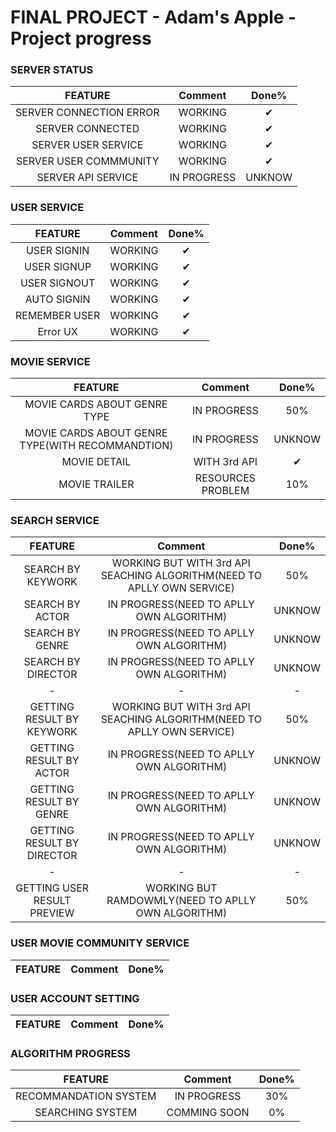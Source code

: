 # FINAL PROJECT - Adam's Apple - Project progress

### SERVER STATUS
|FEATURE|Comment|Done%|
|:---:|:---:|:---:|
|SERVER CONNECTION ERROR|WORKING|✔|
|SERVER CONNECTED|WORKING|✔|
|SERVER USER SERVICE|WORKING|✔|
|SERVER USER COMMMUNITY|WORKING|✔|
|SERVER API SERVICE|IN PROGRESS|UNKNOW|


### USER SERVICE
|FEATURE|Comment|Done%|
|:---:|:---:|:---:|
|USER SIGNIN|WORKING|✔|
|USER SIGNUP|WORKING|✔|
|USER SIGNOUT|WORKING|✔|
|AUTO SIGNIN|WORKING|✔|
|REMEMBER USER|WORKING|✔|
|Error UX|WORKING|✔|

### MOVIE SERVICE
|FEATURE|Comment|Done%|
|:---:|:---:|:---:|
|MOVIE CARDS ABOUT GENRE TYPE|IN PROGRESS|50%|
|MOVIE CARDS ABOUT GENRE TYPE(WITH RECOMMANDTION)|IN PROGRESS|UNKNOW|
|MOVIE DETAIL|WITH 3rd API|✔|
|MOVIE TRAILER|RESOURCES PROBLEM|10%|

### SEARCH SERVICE
|FEATURE|Comment|Done%|
|:---:|:---:|:---:|
|SEARCH BY KEYWORK|WORKING BUT WITH 3rd API SEACHING ALGORITHM(NEED TO APLLY OWN SERVICE)|50%|
|SEARCH BY ACTOR|IN PROGRESS(NEED TO APLLY OWN ALGORITHM)|UNKNOW|
|SEARCH BY GENRE|IN PROGRESS(NEED TO APLLY OWN ALGORITHM)|UNKNOW|
|SEARCH BY DIRECTOR|IN PROGRESS(NEED TO APLLY OWN ALGORITHM)|UNKNOW|
|-|-|-|
|GETTING RESULT BY KEYWORK|WORKING BUT WITH 3rd API SEACHING ALGORITHM(NEED TO APLLY OWN SERVICE)|50%|
|GETTING RESULT BY ACTOR|IN PROGRESS(NEED TO APLLY OWN ALGORITHM)|UNKNOW|
|GETTING RESULT BY GENRE|IN PROGRESS(NEED TO APLLY OWN ALGORITHM)|UNKNOW|
|GETTING RESULT BY DIRECTOR|IN PROGRESS(NEED TO APLLY OWN ALGORITHM)|UNKNOW|
|-|-|-|
|GETTING USER RESULT PREVIEW|WORKING BUT RAMDOWMLY(NEED TO APLLY OWN ALGORITHM)|50%|

### USER MOVIE COMMUNITY SERVICE
|FEATURE|Comment|Done%|
|:---:|:---:|:---:|

### USER ACCOUNT SETTING
|FEATURE|Comment|Done%|
|:---:|:---:|:---:|

### ALGORITHM PROGRESS
|FEATURE|Comment|Done%|
|:---:|:---:|:---:|
|RECOMMANDATION SYSTEM|IN PROGRESS|30%|
|SEARCHING SYSTEM|COMMING SOON|0%|

